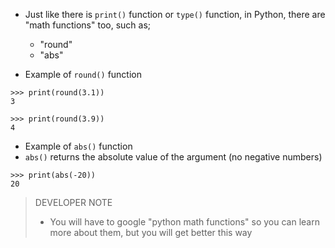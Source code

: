 
- Just like there is `print()` function or `type()` function, in Python, there are "math functions" too, such as;
	- "round"
	- "abs"

- Example of `round()` function 
```
>>> print(round(3.1))
3

>>> print(round(3.9))
4
```

- Example of `abs()` function
- `abs()` returns the absolute value of the argument (no negative numbers)
```
>>> print(abs(-20))
20
```

> DEVELOPER NOTE
> - You will have to google "python math functions" so you can learn more about them, but you will get better this way
